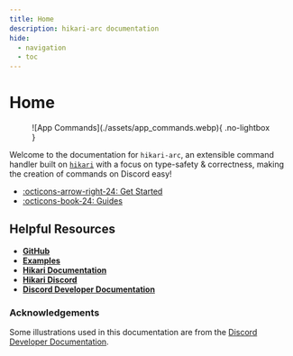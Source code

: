 ```yaml
---
title: Home
description: hikari-arc documentation
hide:
  - navigation
  - toc
---
```


# Home

<figure markdown>
  ![App Commands](./assets/app_commands.webp){ .no-lightbox }
  <figcaption></figcaption>
</figure>

Welcome to the documentation for `hikari-arc`, an extensible command handler built on [`hikari`](https://github.com/hikari-py/hikari) with a focus on type-safety & correctness, making the creation of commands on Discord easy!

<div class="grid cards" markdown>

- [:octicons-arrow-right-24: Get Started](./getting_started.md)
- [:octicons-book-24: Guides](./guides/index.md)

</div>






## Helpful Resources

- [**GitHub**](https://github.com/hypergonial/hikari-arc)
- [**Examples**](https://github.com/hypergonial/hikari-arc/tree/main/examples)
- [**Hikari Documentation**](https://docs.hikari-py.dev/en/latest/)
- [**Hikari Discord**](https://discord.gg/hikari)
- [**Discord Developer Documentation**](https://discord.com/developers/docs/intro)

### Acknowledgements

Some illustrations used in this documentation are from the [Discord Developer Documentation](https://discord.com/developers/docs/intro).
